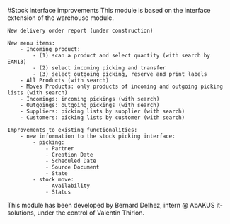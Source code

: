 #Stock interface improvements
    This module is based on the interface extension of the warehouse module.
    
    New delivery order report (under construction)
    
    New menu items:
        - Incoming product:
            - (1) scan a product and select quantity (with search by EAN13)
            - (2) select incoming picking and transfer
            - (3) select outgoing picking, reserve and print labels
        - All Products (with search)
        - Moves Products: only products of incoming and outgoing picking lists (with search)
        - Incomings: incoming pickings (with search)
        - Outgoings: outgoing pickings (with search)
        - Suppliers: picking lists by supplier (with search)
        - Customers: picking lists by customer (with search)
    
    Improvements to existing functionalities:   
        - new information to the stock picking interface:
            - picking:
                - Partner
                - Creation Date
                - Scheduled Date
                - Source Document
                - State
            - stock move:
                - Availability
                - Status

This module has been developed by Bernard Delhez, intern @ AbAKUS it-solutions, under the control of Valentin Thirion.
